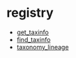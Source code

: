 ﻿# registry



+ [get_taxinfo](registry/get_taxinfo.1) 
+ [find_taxinfo](registry/find_taxinfo.1) 
+ [taxonomy_lineage](registry/taxonomy_lineage.1) 
